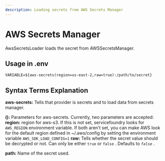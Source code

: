 ```yaml
---
description: Loading secrets from AWS Secrets Manager
---
```


# AWS Secrets Manager

AwsSecretsLoader loads the secret from AWSSecretsManager.

## Usage in .env

```text
VARIABLE=${aws-secrets(region=us-east-2,raw=true):/path/to/secret}
```

## **Syntax Terms Explanation**

**aws-secrets:** Tells that provider is secrets and to load data from secrets manager.

**\(\):** Parameters for aws-secrets. Currently, two parameters are accepted:  
**region:** region for aws-s3. If this is not set, servicefoundry looks for `AWS_REGION` environment variable. If both aren't set, you can make AWS look for the default region defined in ~/.aws/config by setting the environment variable `AWS_SDK_LOAD_CONFIG=1`
**raw:** Tells whether the secret value should be decrypted or not. Can only be either `true` or `false` . Defaults to _`false`_ .

**path:** Name of the secret used.
